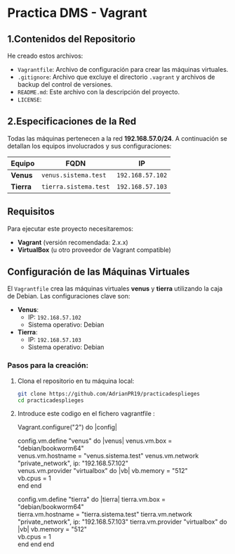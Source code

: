 # Practica DMS - Vagrant


## 1.Contenidos del Repositorio

He creado estos archivos:
- `Vagrantfile`: Archivo de configuración para crear las máquinas virtuales.
- `.gitignore`: Archivo que excluye el directorio `.vagrant` y archivos de backup del control de versiones.
- `README.md`: Este archivo con la descripción del proyecto.
- `LICENSE`:

## 2.Especificaciones de la Red

Todas las máquinas pertenecen a la red **192.168.57.0/24**. A continuación se detallan los equipos involucrados y sus configuraciones:

| Equipo   | FQDN                | IP              |
|----------|---------------------|-----------------|
| **Venus**| `venus.sistema.test` | `192.168.57.102`|
| **Tierra**| `tierra.sistema.test` | `192.168.57.103`|

## Requisitos

Para ejecutar este proyecto necesitaremos:

- **Vagrant** (versión recomendada: 2.x.x)
- **VirtualBox** (u otro proveedor de Vagrant compatible)

## Configuración de las Máquinas Virtuales

El `Vagrantfile` crea las máquinas virtuales **venus** y **tierra** utilizando la caja de Debian. Las configuraciones clave son:

- **Venus**: 
  - IP: `192.168.57.102`
  - Sistema operativo: Debian
- **Tierra**: 
  - IP: `192.168.57.103`
  - Sistema operativo: Debian

### Pasos para la creación:

1. Clona el repositorio en tu máquina local:
   ```bash
   git clone https://github.com/AdrianPR19/practicadesplieges
   cd practicadesplieges

1. Introduce este codigo en el fichero vagrantfile :

    Vagrant.configure("2") do |config|
  
    config.vm.define "venus" do |venus|
      venus.vm.box = "debian/bookworm64"  
      venus.vm.hostname = "venus.sistema.test"
      venus.vm.network "private_network", ip: "192.168.57.102"  
      venus.vm.provider "virtualbox" do |vb|
        vb.memory = "512"  
        vb.cpus = 1  
      end
    end
  
    
    config.vm.define "tierra" do |tierra|
      tierra.vm.box = "debian/bookworm64"  
      tierra.vm.hostname = "tierra.sistema.test"
      tierra.vm.network "private_network", ip: "192.168.57.103" 
      tierra.vm.provider "virtualbox" do |vb|
        vb.memory = "512"  
        vb.cpus = 1  
      end
    end
  end